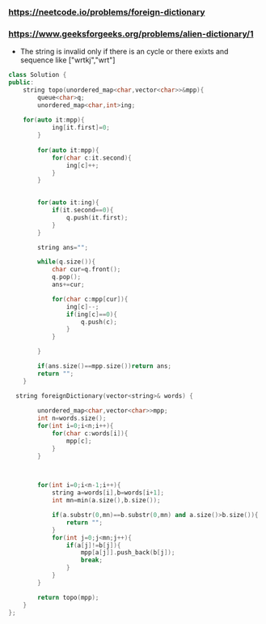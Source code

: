 ### https://neetcode.io/problems/foreign-dictionary
### https://www.geeksforgeeks.org/problems/alien-dictionary/1



* The string is invalid only if there is an cycle or there exixts and sequence like ["wrtkj","wrt"]



```cpp
class Solution {
public:
	string topo(unordered_map<char,vector<char>>&mpp){
		queue<char>q;
		unordered_map<char,int>ing;
		
    for(auto it:mpp){
			ing[it.first]=0;
		}
    
		for(auto it:mpp){
			for(char c:it.second){
				ing[c]++;
			}
		}

        
		for(auto it:ing){
			if(it.second==0){
				q.push(it.first);
			}
		}

		string ans="";

		while(q.size()){
			char cur=q.front();
			q.pop();
			ans+=cur;

			for(char c:mpp[cur]){
				ing[c]--;
				if(ing[c]==0){
					q.push(c);
				}
			}

		}

		if(ans.size()==mpp.size())return ans;
		return "";
	}

  string foreignDictionary(vector<string>& words) {
        
		unordered_map<char,vector<char>>mpp;
		int n=words.size();
		for(int i=0;i<n;i++){
			for(char c:words[i]){
				mpp[c];
			}
		}

        

		for(int i=0;i<n-1;i++){
			string a=words[i],b=words[i+1];
			int mn=min(a.size(),b.size());

			if(a.substr(0,mn)==b.substr(0,mn) and a.size()>b.size()){
				return "";
			}
			for(int j=0;j<mn;j++){
				if(a[j]!=b[j]){
					mpp[a[j]].push_back(b[j]);
					break;
				}
			}
		}

		return topo(mpp);
    }
};
```
